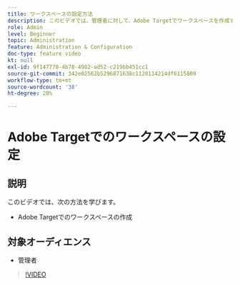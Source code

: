 ```yaml
---
title: ワークスペースの設定方法
description: このビデオでは、管理者に対して、Adobe Targetでワークスペースを作成する方法を説明します。
role: Admin
level: Beginner
topic: Administration
feature: Administration & Configuration
doc-type: feature video
kt: null
exl-id: 9f147770-4b78-4982-ad52-c219bb451cc1
source-git-commit: 342e02562b5296871638c1120114214df6115809
workflow-type: tm+mt
source-wordcount: '38'
ht-degree: 28%

---
```


# Adobe Targetでのワークスペースの設定

## 説明

このビデオでは、次の方法を学びます。

* Adobe Targetでのワークスペースの作成

## 対象オーディエンス

* 管理者

>[!VIDEO](https://video.tv.adobe.com/v/19463/?quality=12)
